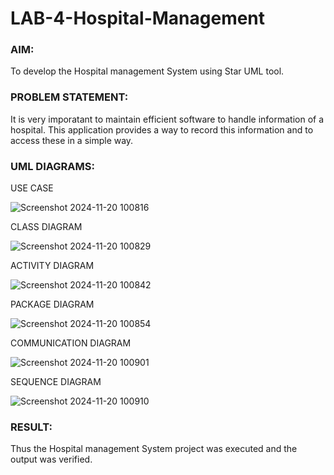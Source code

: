 # LAB-4-Hospital-Management
### AIM:
To develop the Hospital management System using Star UML tool.
### PROBLEM STATEMENT:
It is very imporatant to maintain efficient software to handle information of a hospital.
This application provides a way to record this information and to access these in a simple way.

### UML DIAGRAMS:
USE CASE


![Screenshot 2024-11-20 100816](https://github.com/user-attachments/assets/0e3d6825-10e4-43b4-8646-542fca7e8099)


CLASS DIAGRAM


![Screenshot 2024-11-20 100829](https://github.com/user-attachments/assets/7f27f31b-f795-4658-bae8-afa95607b362)


ACTIVITY DIAGRAM


![Screenshot 2024-11-20 100842](https://github.com/user-attachments/assets/4cfc6001-575f-4b84-935e-ee89de185f4b)


PACKAGE DIAGRAM


![Screenshot 2024-11-20 100854](https://github.com/user-attachments/assets/b31d8d17-5810-455e-bd20-dd32d80d5102)


COMMUNICATION DIAGRAM


![Screenshot 2024-11-20 100901](https://github.com/user-attachments/assets/48f19b71-7f30-4827-93d5-bce148caca0d)


SEQUENCE DIAGRAM


![Screenshot 2024-11-20 100910](https://github.com/user-attachments/assets/99377676-a2ff-458c-945b-b277df6b2511)







### RESULT:




Thus the Hospital management System project was executed and the output was verified.
